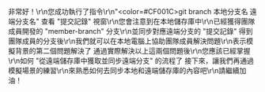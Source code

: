 非常好！\r\n您成功執行了指令\r\n"<color=#CF001C>git branch 本地分支名 遠端分支名</color>" 
查看 "提交記錄" 視窗\r\n您會注意到在本地儲存庫中\r\n已經獲得團隊成員開發的 "member-branch" 分支\r\n並同步對應遠端分支的 "提交記錄"
得到團隊成員的分支後\r\n我們就可以在本地電腦上協助團隊成員解決問題\r\n表示模擬背景的第二個問題解決了
通過實際解決以上這兩個問題後\r\n您應該已經掌握\r\n如何 "從遠端儲存庫中獲取並同步遠端分支" 的流程了
接下來，讓我們再通過模擬場景的練習\r\n來熟悉如何去同步本地和遠端儲存庫的內容吧\r\n請繼續加油！